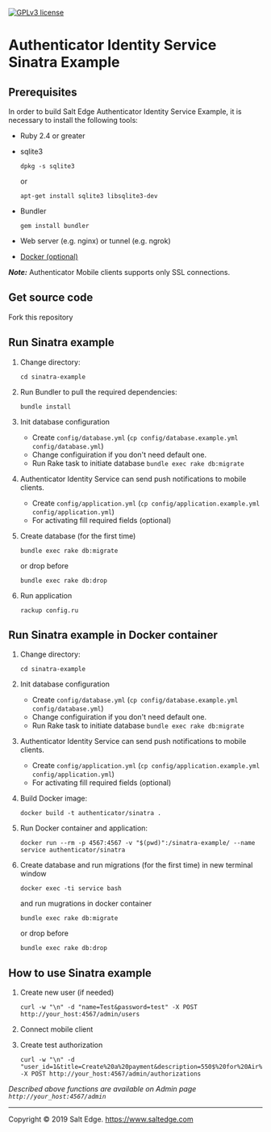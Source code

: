 [![GPLv3 license](https://img.shields.io/badge/License-GPLv3-blue.svg)](http://perso.crans.org/besson/LICENSE.html)
# Authenticator Identity Service Sinatra Example

## Prerequisites

In order to build Salt Edge Authenticator Identity Service Example, it is necessary to install the following tools:

* Ruby 2.4 or greater  

* sqlite3  
	```
	dpkg -s sqlite3
	```
	or
	```
	apt-get install sqlite3 libsqlite3-dev
	```

* Bundler  
	```
	gem install bundler
	```

* Web server (e.g. nginx) or tunnel (e.g. ngrok)  
  
* [Docker (optional)](https://www.docker.com/)  

***Note:*** Authenticator Mobile clients supports only SSL connections.  

## Get source code

Fork this repository  

## Run Sinatra example

1. Change directory:
	```
	cd sinatra-example
	```

1. Run Bundler to pull the required dependencies:
	```
	bundle install
	```

1. Init database configuration
    * Create `config/database.yml` (`cp config/database.example.yml config/database.yml`)
    * Change configuiration if you don't need default one.
    * Run Rake task to initiate database `bundle exec rake db:migrate`

1. Authenticator Identity Service can send push notifications to mobile clients. 
    * Create `config/application.yml` (`cp config/application.example.yml config/application.yml`)
    * For activating fill required fields (optional)

1. Create database (for the first time)
	```
	bundle exec rake db:migrate
	```
	or drop before
	```
	bundle exec rake db:drop
	```

1. Run application
	```
	rackup config.ru
	```

## Run Sinatra example in Docker container

1. Change directory:
	```
	cd sinatra-example
	```

1. Init database configuration
    * Create `config/database.yml` (`cp config/database.example.yml config/database.yml`)
    * Change configuiration if you don't need default one.
    * Run Rake task to initiate database `bundle exec rake db:migrate`

1. Authenticator Identity Service can send push notifications to mobile clients. 
    * Create `config/application.yml` (`cp config/application.example.yml config/application.yml`)
    * For activating fill required fields (optional)

1. Build Docker image:
	```
	docker build -t authenticator/sinatra .
	```

1. Run Docker container and application:
	```
	docker run --rm -p 4567:4567 -v "$(pwd)":/sinatra-example/ --name service authenticator/sinatra
	```

1. Create database and run migrations (for the first time)
	in new terminal window
	```
	docker exec -ti service bash
	```
	and run mugrations in docker container
	```
	bundle exec rake db:migrate
	```
	or drop before
	```
	bundle exec rake db:drop
	```

## How to use Sinatra example
  
1. Create new user (if needed)  
	```
	curl -w "\n" -d "name=Test&password=test" -X POST http://your_host:4567/admin/users
	```

1. Connect mobile client  

1. Create test authorization  
	```
	curl -w "\n" -d "user_id=1&title=Create%20a%20payment&description=550$%20for%20Air%20America&authorization_code=123456789" -X POST http://your_host:4567/admin/authorizations
	```

_Described above functions are available on Admin page `http://your_host:4567/admin`_
  
----
Copyright © 2019 Salt Edge. https://www.saltedge.com  
